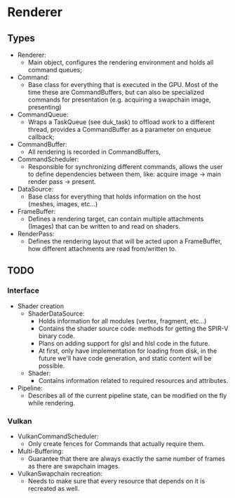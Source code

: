 # Renderer

## Types

- Renderer:
  - Main object, configures the rendering environment and holds all command queues;
- Command:
  - Base class for everything that is executed in the GPU. Most of the time these are CommandBuffers, but can also be specialized commands for presentation (e.g. acquiring a swapchain image, presenting)
- CommandQueue:
  - Wraps a TaskQueue (see duk_task) to offload work to a different thread, provides a CommandBuffer as a parameter on enqueue callback;
- CommandBuffer:
  - All rendering is recorded in CommandBuffers,
- CommandScheduler:
  - Responsible for synchronizing different commands, allows the user to define dependencies between them, like: acquire image -> main render pass -> present. 
- DataSource:
  - Base class for everything that holds information on the host (meshes, images, etc...)
- FrameBuffer:
  - Defines a rendering target, can contain multiple attachments (Images) that can be written to and read on shaders.
- RenderPass:
  - Defines the rendering layout that will be acted upon a FrameBuffer, how different attachments are read from/written to.

## TODO
### Interface
- Shader creation
  - ShaderDataSource:
      - Holds information for all modules (vertex, fragment, etc...)
      - Contains the shader source code: methods for getting the SPIR-V binary code.
      - Plans on adding support for glsl and hlsl code in the future.
      - At first, only have implementation for loading from disk, in the future we'll have code generation, and static content will be possible.
  - Shader:
    - Contains information related to required resources and attributes.
- Pipeline:
  - Describes all of the current pipeline state, can be modified on the fly while rendering.
### Vulkan
- VulkanCommandScheduler:
  - Only create fences for Commands that actually require them.
- Multi-Buffering:
  - Guarantee that there are always exactly the same number of frames as there are swapchain images.
- VulkanSwapchain recreation:
  - Needs to make sure that every resource that depends on it is recreated as well.
  